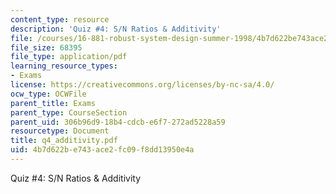 ```yaml
---
content_type: resource
description: 'Quiz #4: S/N Ratios & Additivity'
file: /courses/16-881-robust-system-design-summer-1998/4b7d622be743ace2fc09f8dd13950e4a_q4_additivity.pdf
file_size: 68395
file_type: application/pdf
learning_resource_types:
- Exams
license: https://creativecommons.org/licenses/by-nc-sa/4.0/
ocw_type: OCWFile
parent_title: Exams
parent_type: CourseSection
parent_uid: 306b96d9-18b4-cdcb-e6f7-272ad5228a59
resourcetype: Document
title: q4_additivity.pdf
uid: 4b7d622b-e743-ace2-fc09-f8dd13950e4a
---
```

Quiz #4: S/N Ratios & Additivity